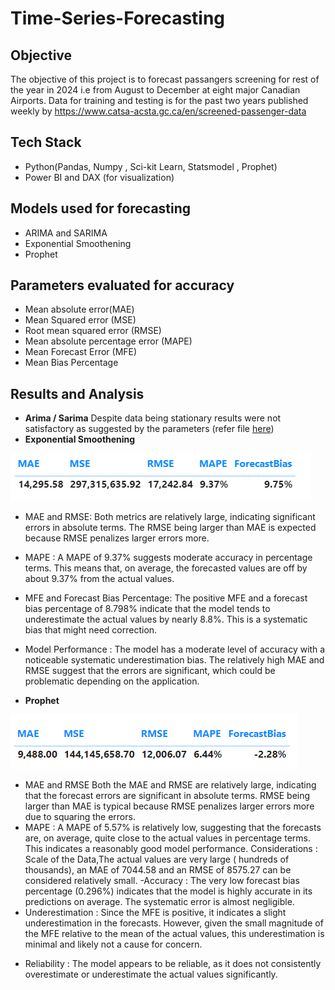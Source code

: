 # Time-Series-Forecasting
## Objective 
The objective of this project is to forecast passangers screening for rest of the year in 2024 i.e from August to December at eight major Canadian Airports. Data for training and testing is for the past two years published weekly by https://www.catsa-acsta.gc.ca/en/screened-passenger-data

## Tech Stack
- Python(Pandas, Numpy , Sci-kit Learn, Statsmodel , Prophet)
- Power BI and DAX (for visualization)

## Models used for forecasting
- ARIMA and SARIMA
- Exponential Smoothening
- Prophet

## Parameters evaluated for accuracy
- Mean absolute error(MAE)
- Mean Squared error (MSE)
- Root mean squared error (RMSE)
- Mean absolute percentage error (MAPE)
- Mean Forecast Error (MFE)
- Mean Bias Percentage 

## Results and Analysis
- **Arima / Sarima**
Despite data being stationary results were not satisfactory as suggested by the parameters (refer file [here](https://github.com/RimpleDabas/Time-Series-Forecasting/blob/main/ARIMA_SARIMAX.ipynb)) 
- **Exponential Smoothening**

![](Images/Exponential%20Smoothening.png)

  - MAE and RMSE: Both metrics are relatively large, indicating significant errors in absolute terms. The RMSE being larger than MAE is expected because RMSE penalizes larger errors more.

- MAPE : A MAPE of 9.37% suggests moderate accuracy in percentage terms. This means that, on average, the forecasted values are off by about 9.37% from the actual values.

- MFE and Forecast Bias Percentage: The positive MFE and a forecast bias percentage of 8.798% indicate that the model tends to underestimate the actual values by nearly 8.8%. This is a systematic bias that might need correction.
- Model Performance :
The model has a moderate level of accuracy with a noticeable systematic underestimation bias. The relatively high MAE and RMSE suggest that the errors are significant, which could be problematic depending on the application.
- **Prophet**

![](Images/Prophet.png)

 - MAE and RMSE 
 Both the MAE and RMSE are relatively large, indicating that the forecast errors are significant in absolute terms.
RMSE being larger than MAE is typical because RMSE penalizes larger errors more due to squaring the errors.
 - MAPE : A MAPE of 5.57% is relatively low, suggesting that the forecasts are, on average, quite close to the actual values in percentage terms. This indicates a reasonably good model performance.
Considerations  : Scale of the Data,The actual values are very large ( hundreds of thousands), an MAE of 7044.58 and an RMSE of 8575.27 can be considered relatively small.
 -Accuracy : The very low forecast bias percentage (0.296%) indicates that the model is highly accurate in its predictions on average. The systematic error is almost negligible.
- Underestimation : Since the MFE is positive, it indicates a slight underestimation in the forecasts. However, given the small magnitude of the MFE relative to the mean of the actual values, this underestimation is minimal and likely not a cause for concern.
* Reliability : The model appears to be reliable, as it does not consistently overestimate or underestimate the actual values significantly.








